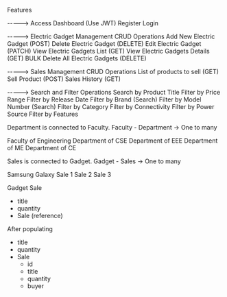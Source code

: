 Features

-----> Access Dashboard (Use JWT)
Register
Login

-----> Electric Gadget Management CRUD Operations
Add New Electric Gadget (POST)
Delete Electric Gadget (DELETE)
Edit Electric Gadget (PATCH)
View Electric Gadgets List (GET)
View Electric Gadgets Details (GET)
BULK Delete All Electric Gadgets (DELETE)

-----> Sales Management CRUD Operations
List of products to sell (GET)
Sell Product (POST)
Sales History (GET)

-----> Search and Filter Operations
Search by Product Title
Filter by Price Range
Filter by Release Date
Filter by Brand (Search)
Filter by Model Number (Search)
Filter by Category
Filter by Connectivity
Filter by Power Source
Filter by Features

Department is connected to Faculty.
Faculty - Department -> One to many

Faculty of Engineering
Department of CSE
Department of EEE
Department of ME
Department of CE

Sales is connected to Gadget.
Gadget - Sales -> One to many

Samsung Galaxy
Sale 1
Sale 2
Sale 3


Gadget Sale
 - title
 - quantity
 - Sale (reference)

After populating
 - title
 - quantity
 - Sale
    - id
    - title
    - quantity
    - buyer

